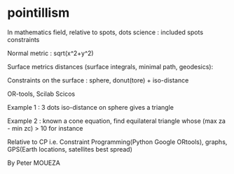 # pointillism
In mathematics field, relative to spots, dots science : included spots constraints

Normal metric : sqrt(x^2+y^2)

Surface metrics distances (surface integrals, minimal path, geodesics): 

Constraints on the surface : sphere, donut(tore) + iso-distance

OR-tools, Scilab Scicos

Example 1 : 3 dots iso-distance on sphere gives a triangle

Example 2 : known a cone equation, find equilateral triangle whose (max za - min zc) > 10 for instance

Relative to CP i.e. Constraint Programming(Python Google ORtools), graphs, GPS(Earth locations, satellites best spread)

By Peter MOUEZA

